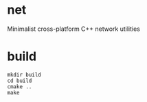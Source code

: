# net
Minimalist cross-platform C++ network utilities

# build
```
mkdir build
cd build
cmake ..
make
```
